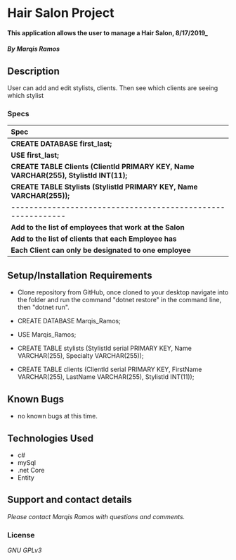 # Hair Salon Project

#### This application allows the user to manage a Hair Salon, 8/17/2019_

#### _By **Marqis Ramos**_

## Description 

User can add and edit stylists, clients. Then see which clients are seeing which stylist

### Specs


| Spec |
| :-------------     |
| **CREATE DATABASE first_last;** |
| **USE first_last;** |
| **CREATE TABLE  Clients (ClientId PRIMARY KEY, Name VARCHAR(255), StylistId INT(11);** |
| **CREATE TABLE Stylists (StylistId PRIMARY KEY, Name VARCHAR(255));** |
| -----------------------------------------------------------     |
| **Add to the list of employees that work at the Salon** |
| **Add to the list of clients that each Employee has** |
| **Each Client can only be designated to one employee** |

## Setup/Installation Requirements

* Clone repository from GitHub, once cloned to your desktop navigate into the folder and run the command "dotnet restore" in the command line, then "dotnet run".

* CREATE DATABASE Marqis_Ramos;	
* USE Marqis_Ramos;	
* CREATE TABLE stylists (StylistId serial PRIMARY KEY, Name VARCHAR(255), Specialty VARCHAR(255));	
* CREATE TABLE clients (ClientId serial PRIMARY KEY, FirstName VARCHAR(255), LastName VARCHAR(255), StylistId INT(11));

## Known Bugs
* no known bugs at this time.

## Technologies Used
* c#
* mySql
* .net Core
* Entity

## Support and contact details

_Please contact Marqis Ramos with questions and comments._

### License

*GNU GPLv3*


